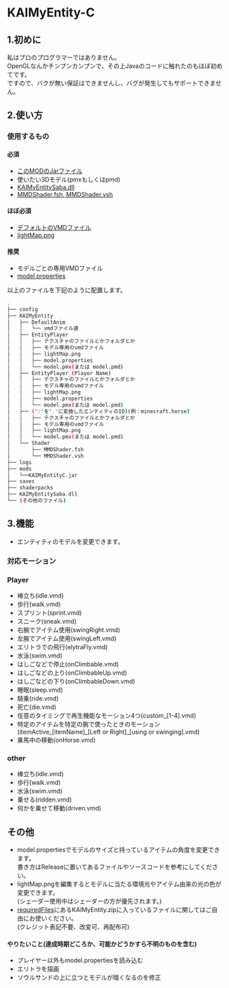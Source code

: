 # KAIMyEntity-C

## 1.初めに

私はプロのプログラマーではありません。  
OpenGLなんかチンプンカンプンで、その上Javaのコードに触れたのもほぼ初めてです。  
ですので、バクが無い保証はできませんし、バグが発生してもサポートできません。

## 2.使い方

### 使用するもの

#### 必須

* [このMODのJarファイル](https://github.com/Gengorou-C/KAIMyEntity-C/releases)
* 使いたい3Dモデル(pmxもしくはpmd)
* [KAIMyEntitySaba.dll](https://github.com/Gengorou-C/KAIMyEntitySaba/releases/tag/20221215)
* [MMDShader.fsh, MMDShader.vsh](https://github.com/Gengorou-C/KAIMyEntity-C/releases/tag/requiredFiles)

#### ほぼ必須

* [デフォルトのVMDファイル](https://github.com/Gengorou-C/KAIMyEntity-C/releases/tag/requiredFiles)
* [lightMap.png](https://github.com/Gengorou-C/KAIMyEntity-C/releases/tag/requiredFiles)

#### 推奨

* モデルごとの専用VMDファイル
* [model.properties](https://github.com/Gengorou-C/KAIMyEntity-C/releases/tag/requiredFiles)

以上のファイルを下記のように配置します。

```bash
.
├── config
├── KAIMyEntity
│   ├── DefaultAnim
│   │   └── vmdファイル達
│   ├── EntityPlayer
│   │   ├── テクスチャのファイルとかフォルダとか
│   │   ├── モデル専用のvmdファイル
│   │   ├── lightMap.png
│   │   ├── model.properties
│   │   └── model.pmx(または model.pmd)
│   ├── EntityPlayer_(Player Name)
│   │   ├── テクスチャのファイルとかフォルダとか
│   │   ├── モデル専用のvmdファイル
│   │   ├── lightMap.png
│   │   ├── model.properties
│   │   └── model.pmx(または model.pmd)
│   ├── (":"を"."に変換したエンティティのID)(例：minecraft.horse)
│   │   ├── テクスチャのファイルとかフォルダとか
│   │   ├── モデル専用のvmdファイル
│   │   ├── lightMap.png
│   │   └── model.pmx(または model.pmd)
│   └── Shader
│       ├── MMDShader.fsh
│       └── MMDShader.vsh
├── logs
├── mods
│   └──KAIMyEntityC.jar
├── saves
├── shaderpacks
├── KAIMyEntitySaba.dll
└── (その他のファイル)
```

## 3.機能

* エンティティのモデルを変更できます。

### 対応モーション

### Player

* 棒立ち(idle.vmd)
* 歩行(walk.vmd)
* スプリント(sprint.vmd)
* スニーク(sneak.vmd)
* 右腕でアイテム使用(swingRight.vmd)
* 左腕でアイテム使用(swingLeft.vmd)
* エリトラでの飛行(elytraFly.vmd)
* 水泳(swim.vmd)
* はしごなどで停止(onClimbable.vmd)
* はしごなどの上り(onClimbableUp.vmd)
* はしごなどの下り(onClimbableDown.vmd)
* 睡眠(sleep.vmd)
* 騎乗(ride.vmd)
* 死亡(die.vmd)
* 任意のタイミングで再生機能なモーション4つ(custom_[1-4].vmd)
* 特定のアイテムを特定の腕で使ったときのモーション  
(itemActive_[itemName]\_[Left or Right]_[using or swinging].vmd)
* 乗馬中の移動(onHorse.vmd)

### other

* 棒立ち(idle.vmd)
* 歩行(walk.vmd)
* 水泳(swim.vmd)
* 乗せる(ridden.vmd)
* 何かを乗せて移動(driven.vmd)

## その他

* model.propertiesでモデルのサイズと持っているアイテムの角度を変更できます。  
書き方はReleaseに置いてあるファイルやソースコードを参考にしてください。  
* lightMap.pngを編集するとモデルに当たる環境光やアイテム由来の光の色が変更できます。  
(シェーダー使用中はシェーダーの方が優先されます。)
* [requiredFiles](https://github.com/Gengorou-C/KAIMyEntity-C/releases/tag/requiredFiles)にあるKAIMyEntity.zipに入っているファイルに関してはご自由にお使いください。  
(クレジット表記不要、改変可、再配布可)

#### やりたいこと(達成時期どころか、可能かどうかすら不明のものを含む)

* プレイヤー以外もmodel.propertiesを読み込む
* エリトラを描画
* ソウルサンドの上に立つとモデルが暗くなるのを修正
